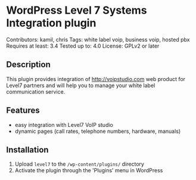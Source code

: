 # WordPress Level 7 Systems Integration plugin

Contributors: kamil, chris
Tags: white label voip, business voip, hosted pbx
Requires at least: 3.4
Tested up to: 4.0
License: GPLv2 or later
 

## Description
This plugin provides integration of http://voipstudio.com web product for Level7 partners and will help you to manage your white label communication service.

## Features 
*	easy integration with Level7 VoIP studio
* dynamic pages (call rates, telephone numbers, hardware, manuals)
 
## Installation
1. Upload `level7` to the `/wp-content/plugins/`  directory
2. Activate the plugin through the 'Plugins' menu in WordPress


